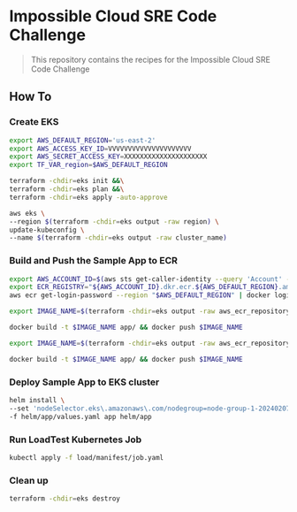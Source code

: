 # Impossible Cloud SRE Code Challenge

> This repository contains the recipes for the Impossible Cloud SRE Code Challenge

## How To

### Create EKS

```sh
export AWS_DEFAULT_REGION='us-east-2'
export AWS_ACCESS_KEY_ID=VVVVVVVVVVVVVVVVVVVVV
export AWS_SECRET_ACCESS_KEY=XXXXXXXXXXXXXXXXXXXXX
export TF_VAR_region=$AWS_DEFAULT_REGION

terraform -chdir=eks init &&\
terraform -chdir=eks plan &&\
terraform -chdir=eks apply -auto-approve

aws eks \
--region $(terraform -chdir=eks output -raw region) \
update-kubeconfig \
--name $(terraform -chdir=eks output -raw cluster_name)
```

### Build and Push the Sample App to ECR

```sh
export AWS_ACCOUNT_ID=$(aws sts get-caller-identity --query 'Account' --output text)
export ECR_REGISTRY="${AWS_ACCOUNT_ID}.dkr.ecr.${AWS_DEFAULT_REGION}.amazonaws.com"
aws ecr get-login-password --region "$AWS_DEFAULT_REGION" | docker login --username AWS --password-stdin "$ECR_REGISTRY"

export IMAGE_NAME=$(terraform -chdir=eks output -raw aws_ecr_repository_app_url):latest

docker build -t $IMAGE_NAME app/ && docker push $IMAGE_NAME

export IMAGE_NAME=$(terraform -chdir=eks output -raw aws_ecr_repository_load_url):latest

docker build -t $IMAGE_NAME app/ && docker push $IMAGE_NAME

```

### Deploy Sample App to EKS cluster

```sh
helm install \
--set 'nodeSelector.eks\.amazonaws\.com/nodegroup=node-group-1-20240207114437297600000019' \ # CHANGE ME
-f helm/app/values.yaml app helm/app
```

### Run LoadTest Kubernetes Job

```sh
kubectl apply -f load/manifest/job.yaml
```

### Clean up

```sh
terraform -chdir=eks destroy
```
